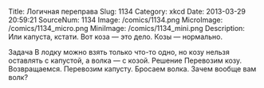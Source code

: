 Title: Логичная переправа 
Slug: 1134 
Category: xkcd 
Date: 2013-03-29 20:59:21 
SourceNum: 1134 
Image: /comics/1134.png 
MicroImage: /comics/1134_micro.png 
MiniImage: /comics/1134_mini.png 
Description: Или капуста, кстати. Вот коза — это дело. Козы — нормально. 

Задача
В лодку можно взять только что-то одно, но козу нельзя оставлять с капустой, а волка — с козой.
Решение
Перевозим козу.
Возвращаемся.
Перевозим капусту.
Бросаем волка.
Зачем вообще вам волк?